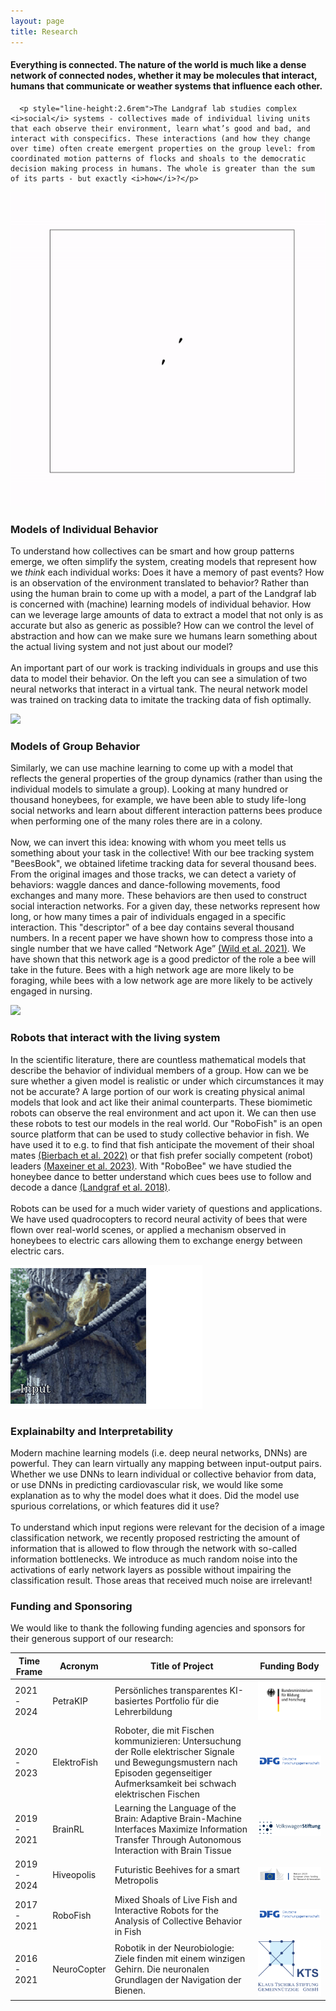 ```yaml
---
layout: page
title: Research
---
```

  <div>
      <h4>Everything is connected. The nature of the world is much like a dense network of connected nodes, whether it may be molecules that interact, humans that communicate or weather systems that influence each other.</h4>

      <p style="line-height:2.6rem">The Landgraf lab studies complex <i>social</i> systems - collectives made of individual living units that each observe their environment, learn what’s good and bad, and interact with conspecifics. These interactions (and how they change over time) often create emergent properties on the group level: from coordinated motion patterns of flocks and shoals to the democratic decision making process in humans. The whole is greater than the sum of its parts - but exactly <i>how</i>?</p>
</div>

<div class="scrolly">
  <div class="scroll__image">
    <div class="diagram">
      <img src="assets/images/guppies.gif">
    </div>
  </div>
  <div class="scroll__text"> 
    <h3>Models of Individual Behavior</h3>
    <p>To understand how collectives can be smart and how group patterns emerge, we often simplify the system, creating models that represent how we <i>think</i> each individual works: Does it have a memory of past events? How is an observation of the environment translated to behavior? Rather than using the human brain to come up with a model, a part of the Landgraf lab is concerned with (machine) learning models of individual behavior. How can we leverage large amounts of data to extract a model that not only is as accurate but also as generic as possible? How can we control the level of abstraction and how can we make sure we humans learn something about the actual living system and not just about our model?
    <br><br>
    An important part of our work is tracking individuals in groups and use this data to model their behavior. On the left you can see a simulation of two neural networks that interact in a virtual tank. The neural network model was trained on tracking data to imitate the tracking data of fish optimally.</p>
  </div>
</div>

<div class="scrolly">
  <div class="scroll__image">
    <div class="diagram">
      <img src="assets/videos/BeesBook_ZoomOut.gif">
    </div>
  </div>
  <div class="scroll__text">
    <h3>Models of Group Behavior</h3>
    <p>Similarly, we can use machine learning to come up with a model that reflects the general properties of the group dynamics (rather than using the individual models to simulate a group). Looking at many hundred or thousand honeybees, for example, we have been able to study life-long social networks and learn about different interaction patterns bees produce when performing one of the many roles there are in a colony.
  <br><br>
    Now, we can invert this idea: knowing with whom you meet tells us something about your task in the collective!
    With our bee tracking system "BeesBook", we obtained lifetime tracking data for several thousand bees. From the original images and those tracks, we can detect a variety of behaviors: waggle dances and dance-following movements, food exchanges and many more. These behaviors are then used to construct social interaction networks. For a given day, these networks represent how long, or how many times a pair of individuals engaged in a specific interaction. This "descriptor" of a bee day contains several thousand numbers. In a recent paper we have shown how to compress those into a single number that we have called “Network Age”  <a href="https://www.nature.com/articles/s41467-021-21212-5">(Wild et al. 2021)</a>. We have shown that this network age is a good predictor of the role a bee will take in the future. Bees with a high network age are more likely to be foraging, while bees with a low network age are more likely to be actively engaged in nursing.</p>
  </div>
</div>

<div class="scrolly">
  <div class="scroll__image">
    <div class="diagram">
      <img src="assets/videos/Landgraf_Lab_BioRobotics.gif">
    </div>
  </div>
  <div class="scroll__text">
    <h3>Robots that interact with the living system</h3>
    <p>In the scientific literature, there are countless mathematical models that describe the behavior of individual members of a group. How can we be sure whether a given model is realistic or under which circumstances it may not be accurate? A large portion of our work is creating physical animal models that look and act like their animal counterparts. These biomimetic robots can observe the real environment and act upon it. We can then use these robots to test our models in the real world. Our "RoboFish" is an open source platform that can be used to study collective behavior in fish. We have used it to e.g. to find that fish anticipate the movement of their shoal mates <a href="https://iopscience.iop.org/article/10.1088/1748-3190/ac8e3e/meta">(Bierbach et al. 2022)</a> or that fish prefer socially competent (robot) leaders <a href="https://iopscience.iop.org/article/10.1088/1748-3190/acca59/meta">(Maxeiner et al. 2023)</a>. With "RoboBee" we have studied the honeybee dance to better understand which cues bees use to follow and decode a dance <a href="">(Landgraf et al. 2018)</a>. 
    <br><br>
    Robots can be used for a much wider variety of questions and applications. We have used quadrocopters to record neural activity of bees that were flown over real-world scenes, or applied a mechanism observed in honeybees to electric cars allowing them to exchange energy between electric cars. </p>
  </div>
</div>

<div class="scrolly">
  <div class="scroll__image">
    <div class="diagram">
      <img src="assets/images/monkeys.gif">
    </div>
  </div>
  <div class="scroll__text">
    <h3>Explainabilty and Interpretability</h3>
    <p>Modern machine learning models (i.e. deep neural networks, DNNs) are powerful. They can learn virtually any mapping between input-output pairs. Whether we use DNNs to learn individual or collective behavior from data, or use DNNs in predicting cardiovascular risk, we would like some explanation as to why the model does what it does. Did the model use spurious correlations, or which features did it use?
    <br><br>
    To understand which input regions were relevant for the decision of a image classification network, we recently proposed restricting the amount of information that is allowed to flow through the network with so-called information bottlenecks. We introduce as much random noise into the activations of early network layers as possible without impairing the classification result. Those areas that received much noise are irrelevant!</p>
  </div>
</div>


### Funding and Sponsoring
We would like to thank the following funding agencies and sponsors for their generous support of our research:
<div class="table-responsive">
    <table>
        <thead>
            <th>Time Frame</th>
            <th>Acronym</th>
            <th>Title of Project</th>
            <th>Funding Body</th>
        </thead>
        <tbody>
            <tr>
                <td> 2021 - 2024</td>
                <td>PetraKIP</td>
                <td>Persönliches transparentes KI-basiertes Portfolio für die Lehrerbildung</td>
                <td><img src="assets/images/BMBF_Logo.svg"></td>
            </tr>
            <tr>
                <td>2020 - 2023</td>
                <td>ElektroFish</td>
                <td>Roboter, die mit Fischen kommunizieren: Untersuchung der Rolle elektrischer Signale und Bewegungsmustern nach Episoden gegenseitiger Aufmerksamkeit bei schwach elektrischen Fischen</td>
                <td><img src="assets/images/DFG-logo-blau.svg"></td>
            </tr>
            <tr>
                <td>2019 - 2021</td>
                <td>BrainRL</td>
                <td>Learning the Language of the Brain: Adaptive Brain-Machine Interfaces Maximize Information Transfer Through Autonomous Interaction with Brain Tissue</td>
                <td><img src="assets/images/Logo_Volkswagenstiftung.svg"></td>
            </tr>
            <tr>
                <td>2019 - 2024</td>
                <td>Hiveopolis</td>
                <td>Futuristic Beehives for a smart Metropolis</td>
                <td><img src="assets/images/logo-H2020.png"></td>
            </tr>
            <tr>
                <td>2017 - 2021</td>
                <td>RoboFish</td>
                <td>Mixed Shoals of Live Fish and Interactive Robots for the Analysis of Collective Behavior in Fish</td>
                <td><img src="assets/images/DFG-logo-blau.svg"></td>
            </tr>
            <tr>
                <td>2016 - 2021</td>
                <td>NeuroCopter</td>
                <td>Robotik in der Neurobiologie: Ziele finden mit einem winzigen Gehirn. Die neuronalen Grundlagen der Navigation der Bienen.</td>
                <td><img src="assets/images/Klaus-Tschira-Stiftung_Logo.png"></td>
            </tr>
        </tbody>
    </table>
</div>
